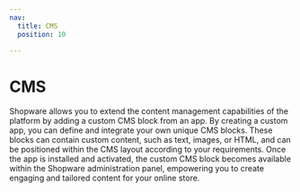 ```yaml
---
nav:
  title: CMS
  position: 10

---
```


# CMS

Shopware allows you to extend the content management capabilities of the platform by adding a custom CMS block from an app. By creating a custom app, you can define and integrate your own unique CMS blocks. These blocks can contain custom content, such as text, images, or HTML, and can be positioned within the CMS layout according to your requirements. Once the app is installed and activated, the custom CMS block becomes available within the Shopware administration panel, empowering you to create engaging and tailored content for your online store.
